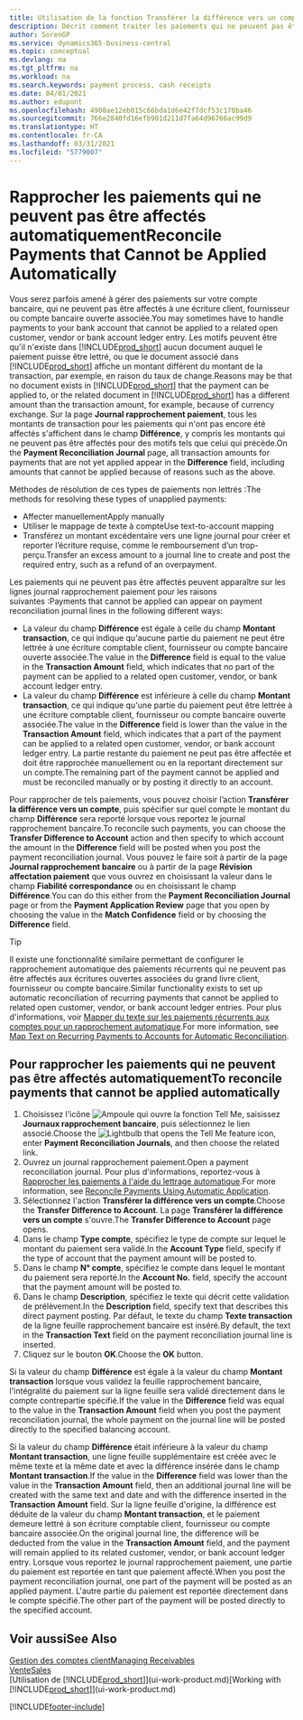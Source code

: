 ```yaml
---
title: Utilisation de la fonction Transférer la différence vers un compte pour rapprocher les paiements
description: Décrit comment traiter les paiements qui ne peuvent pas être affectés dans un document, par exemple lorsqu'un taux de change entraîne un changement de montants.
author: SorenGP
ms.service: dynamics365-business-central
ms.topic: conceptual
ms.devlang: na
ms.tgt_pltfrm: na
ms.workload: na
ms.search.keywords: payment process, cash receipts
ms.date: 04/01/2021
ms.author: edupont
ms.openlocfilehash: 4908ae12eb015c66bda1d6e42f7dcf53c170ba46
ms.sourcegitcommit: 766e2840fd16efb901d211d7fa64d96766ac99d9
ms.translationtype: HT
ms.contentlocale: fr-CA
ms.lasthandoff: 03/31/2021
ms.locfileid: "5779007"
---
```

# <a name="reconcile-payments-that-cannot-be-applied-automatically"></a><span data-ttu-id="864c6-103">Rapprocher les paiements qui ne peuvent pas être affectés automatiquement</span><span class="sxs-lookup"><span data-stu-id="864c6-103">Reconcile Payments that Cannot be Applied Automatically</span></span>
<span data-ttu-id="864c6-104">Vous serez parfois amené à gérer des paiements sur votre compte bancaire, qui ne peuvent pas être affectés à une écriture client, fournisseur ou compte bancaire ouverte associée.</span><span class="sxs-lookup"><span data-stu-id="864c6-104">You may sometimes have to handle payments to your bank account that cannot be applied to a related open customer, vendor or bank account ledger entry.</span></span> <span data-ttu-id="864c6-105">Les motifs peuvent être qu'il n'existe dans [!INCLUDE[prod_short](includes/prod_short.md)] aucun document auquel le paiement puisse être lettré, ou que le document associé dans [!INCLUDE[prod_short](includes/prod_short.md)] affiche un montant différent du montant de la transaction, par exemple, en raison du taux de change.</span><span class="sxs-lookup"><span data-stu-id="864c6-105">Reasons may be that no document exists in [!INCLUDE[prod_short](includes/prod_short.md)] that the payment can be applied to, or the related document in [!INCLUDE[prod_short](includes/prod_short.md)] has a different amount than the transaction amount, for example, because of currency exchange.</span></span> <span data-ttu-id="864c6-106">Sur la page **Journal rapprochement paiement**, tous les montants de transaction pour les paiements qui n'ont pas encore été affectés s'affichent dans le champ **Différence**, y compris les montants qui ne peuvent pas être affectés pour des motifs tels que celui qui précède.</span><span class="sxs-lookup"><span data-stu-id="864c6-106">On the **Payment Reconciliation Journal** page, all transaction amounts for payments that are not yet applied appear in the **Difference** field, including amounts that cannot be applied because of reasons such as the above.</span></span>

<span data-ttu-id="864c6-107">Méthodes de résolution de ces types de paiements non lettrés :</span><span class="sxs-lookup"><span data-stu-id="864c6-107">The methods for resolving these types of unapplied payments:</span></span>
* <span data-ttu-id="864c6-108">Affecter manuellement</span><span class="sxs-lookup"><span data-stu-id="864c6-108">Apply manually</span></span>
* <span data-ttu-id="864c6-109">Utiliser le mappage de texte à compte</span><span class="sxs-lookup"><span data-stu-id="864c6-109">Use text-to-account mapping</span></span>
* <span data-ttu-id="864c6-110">Transférez un montant excédentaire vers une ligne journal pour créer et reporter l’écriture requise, comme le remboursement d’un trop-perçu.</span><span class="sxs-lookup"><span data-stu-id="864c6-110">Transfer an excess amount to a journal line to create and post the required entry, such as a refund of an overpayment.</span></span>

<span data-ttu-id="864c6-111">Les paiements qui ne peuvent pas être affectés peuvent apparaître sur les lignes journal rapprochement paiement pour les raisons suivantes :</span><span class="sxs-lookup"><span data-stu-id="864c6-111">Payments that cannot be applied can appear on payment reconciliation journal lines in the following different ways:</span></span>

* <span data-ttu-id="864c6-112">La valeur du champ **Différence** est égale à celle du champ **Montant transaction**, ce qui indique qu'aucune partie du paiement ne peut être lettrée à une écriture comptable client, fournisseur ou compte bancaire ouverte associée.</span><span class="sxs-lookup"><span data-stu-id="864c6-112">The value in the **Difference** field is equal to the value in the **Transaction Amount** field, which indicates that no part of the payment can be applied to a related open customer, vendor, or bank account ledger entry.</span></span>
* <span data-ttu-id="864c6-113">La valeur du champ **Différence** est inférieure à celle du champ **Montant transaction**, ce qui indique qu'une partie du paiement peut être lettrée à une écriture comptable client, fournisseur ou compte bancaire ouverte associée.</span><span class="sxs-lookup"><span data-stu-id="864c6-113">The value in the **Difference** field is lower than the value in the **Transaction Amount** field, which indicates that a part of the payment can be applied to a related open customer, vendor, or bank account ledger entry.</span></span> <span data-ttu-id="864c6-114">La partie restante du paiement ne peut pas être affectée et doit être rapprochée manuellement ou en la reportant directement sur un compte.</span><span class="sxs-lookup"><span data-stu-id="864c6-114">The remaining part of the payment cannot be applied and must be reconciled manually or by posting it directly to an account.</span></span>

<span data-ttu-id="864c6-115">Pour rapprocher de tels paiements, vous pouvez choisir l’action **Transférer la différence vers un compte**, puis spécifier sur quel compte le montant du champ **Différence** sera reporté lorsque vous reportez le journal rapprochement bancaire.</span><span class="sxs-lookup"><span data-stu-id="864c6-115">To reconcile such payments, you can choose the **Transfer Difference to Account** action and then specify to which account the amount in the **Difference** field will be posted when you post the payment reconciliation journal.</span></span> <span data-ttu-id="864c6-116">Vous pouvez le faire soit à partir de la page **Journal rapprochement bancaire** ou à partir de la page **Révision affectation paiement** que vous ouvrez en choisissant la valeur dans le champ **Fiabilité correspondance** ou en choisissant le champ **Différence**.</span><span class="sxs-lookup"><span data-stu-id="864c6-116">You can do this either from the **Payment Reconciliation Journal** page or from the **Payment Application Review** page that you open by choosing the value in the **Match Confidence** field or by choosing the **Difference** field.</span></span>

> [!TIP]  
>   <span data-ttu-id="864c6-117">Il existe une fonctionnalité similaire permettant de configurer le rapprochement automatique des paiements récurrents qui ne peuvent pas être affectés aux écritures ouvertes associées du grand livre client, fournisseur ou compte bancaire.</span><span class="sxs-lookup"><span data-stu-id="864c6-117">Similar functionality exists to set up automatic reconciliation of recurring payments that cannot be applied to related open customer, vendor, or bank account ledger entries.</span></span> <span data-ttu-id="864c6-118">Pour plus d'informations, voir [Mapper du texte sur les paiements récurrents aux comptes pour un rapprochement automatique](receivables-how-map-text-recurring-payments-accounts-auto-reconcilliation.md).</span><span class="sxs-lookup"><span data-stu-id="864c6-118">For more information, see [Map Text on Recurring Payments to Accounts for Automatic Reconciliation](receivables-how-map-text-recurring-payments-accounts-auto-reconcilliation.md).</span></span>

## <a name="to-reconcile-payments-that-cannot-be-applied-automatically"></a><span data-ttu-id="864c6-119">Pour rapprocher les paiements qui ne peuvent pas être affectés automatiquement</span><span class="sxs-lookup"><span data-stu-id="864c6-119">To reconcile payments that cannot be applied automatically</span></span>
1. <span data-ttu-id="864c6-120">Choisissez l'icône ![Ampoule qui ouvre la fonction Tell Me](media/ui-search/search_small.png "Dites-moi ce que vous voulez faire"), saisissez **Journaux rapprochement bancaire**, puis sélectionnez le lien associé.</span><span class="sxs-lookup"><span data-stu-id="864c6-120">Choose the ![Lightbulb that opens the Tell Me feature](media/ui-search/search_small.png "Tell me what you want to do") icon, enter **Payment Reconciliation Journals**, and then choose the related link.</span></span>
2. <span data-ttu-id="864c6-121">Ouvrez un journal rapprochement paiement.</span><span class="sxs-lookup"><span data-stu-id="864c6-121">Open a payment reconciliation journal.</span></span> <span data-ttu-id="864c6-122">Pour plus d'informations, reportez-vous à [Rapprocher les paiements à l'aide du lettrage automatique](receivables-how-reconcile-payments-auto-application.md).</span><span class="sxs-lookup"><span data-stu-id="864c6-122">For more information, see [Reconcile Payments Using Automatic Application](receivables-how-reconcile-payments-auto-application.md).</span></span>
3. <span data-ttu-id="864c6-123">Sélectionnez l'action **Transférer la différence vers un compte**.</span><span class="sxs-lookup"><span data-stu-id="864c6-123">Choose the **Transfer Difference to Account**.</span></span> <span data-ttu-id="864c6-124">La page **Transférer la différence vers un compte** s'ouvre.</span><span class="sxs-lookup"><span data-stu-id="864c6-124">The **Transfer Difference to Account** page opens.</span></span>
4. <span data-ttu-id="864c6-125">Dans le champ **Type compte**, spécifiez le type de compte sur lequel le montant du paiement sera validé.</span><span class="sxs-lookup"><span data-stu-id="864c6-125">In the **Account Type** field, specify if the type of account that the payment amount will be posted to.</span></span>
5. <span data-ttu-id="864c6-126">Dans le champ **N° compte**, spécifiez le compte dans lequel le montant du paiement sera reporté.</span><span class="sxs-lookup"><span data-stu-id="864c6-126">In the **Account No.** field, specify the account that the payment amount will be posted to.</span></span>
6. <span data-ttu-id="864c6-127">Dans le champ **Description**, spécifiez le texte qui décrit cette validation de prélèvement.</span><span class="sxs-lookup"><span data-stu-id="864c6-127">In the **Description** field, specify text that describes this direct payment posting.</span></span> <span data-ttu-id="864c6-128">Par défaut, le texte du champ **Texte transaction** de la ligne feuille rapprochement bancaire est inséré.</span><span class="sxs-lookup"><span data-stu-id="864c6-128">By default, the text in the **Transaction Text** field on the payment reconciliation journal line is inserted.</span></span>
7. <span data-ttu-id="864c6-129">Cliquez sur le bouton **OK**.</span><span class="sxs-lookup"><span data-stu-id="864c6-129">Choose the **OK** button.</span></span>

<span data-ttu-id="864c6-130">Si la valeur du champ **Différence** est égale à la valeur du champ **Montant transaction** lorsque vous validez la feuille rapprochement bancaire, l'intégralité du paiement sur la ligne feuille sera validé directement dans le compte contrepartie spécifié.</span><span class="sxs-lookup"><span data-stu-id="864c6-130">If the value in the **Difference** field was equal to the value in the **Transaction Amount** field when you post the payment reconciliation journal, the whole payment on the journal line will be posted directly to the specified balancing account.</span></span>

<span data-ttu-id="864c6-131">Si la valeur du champ **Différence** était inférieure à la valeur du champ **Montant transaction**, une ligne feuille supplémentaire est créée avec le même texte et la même date et avec la différence insérée dans le champ **Montant transaction**.</span><span class="sxs-lookup"><span data-stu-id="864c6-131">If the value in the **Difference** field was lower than the value in the **Transaction Amount** field, then an additional journal line will be created with the same text and date and with the difference inserted in the **Transaction Amount** field.</span></span> <span data-ttu-id="864c6-132">Sur la ligne feuille d'origine, la différence est déduite de la valeur du champ **Montant transaction**, et le paiement demeure lettré à son écriture comptable client, fournisseur ou compte bancaire associée.</span><span class="sxs-lookup"><span data-stu-id="864c6-132">On the original journal line, the difference will be deducted from the value in the **Transaction Amount** field, and the payment will remain applied to its related customer, vendor, or bank account ledger entry.</span></span> <span data-ttu-id="864c6-133">Lorsque vous reportez le journal rapprochement paiement, une partie du paiement est reportée en tant que paiement affecté.</span><span class="sxs-lookup"><span data-stu-id="864c6-133">When you post the payment reconciliation journal, one part of the payment will be posted as an applied payment.</span></span> <span data-ttu-id="864c6-134">L'autre partie du paiement est reportée directement dans le compte spécifié.</span><span class="sxs-lookup"><span data-stu-id="864c6-134">The other part of the payment will be posted directly to the specified account.</span></span>

## <a name="see-also"></a><span data-ttu-id="864c6-135">Voir aussi</span><span class="sxs-lookup"><span data-stu-id="864c6-135">See Also</span></span>
[<span data-ttu-id="864c6-136">Gestion des comptes client</span><span class="sxs-lookup"><span data-stu-id="864c6-136">Managing Receivables</span></span>](receivables-manage-receivables.md)  
[<span data-ttu-id="864c6-137">Vente</span><span class="sxs-lookup"><span data-stu-id="864c6-137">Sales</span></span>](sales-manage-sales.md)  
<span data-ttu-id="864c6-138">[Utilisation de [!INCLUDE[prod_short](includes/prod_short.md)]](ui-work-product.md)</span><span class="sxs-lookup"><span data-stu-id="864c6-138">[Working with [!INCLUDE[prod_short](includes/prod_short.md)]](ui-work-product.md)</span></span>


[!INCLUDE[footer-include](includes/footer-banner.md)]